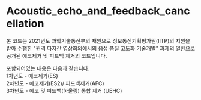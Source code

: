 # Acoustic_echo_and_feedback_cancellation
본 코드는 2021년도 과학기술통신부의 재원으로 정보통신기획평가원(IITP)의 지원을 받아 수행한 "원격 다자간 영상회의에서의 음성 품질 고도화 기술개발" 과제의 일환으로 공개된 에코제거 및 피드백 제거의 코드입니다.

포함되어있는 내용은 다음과 같습니다.  
1차년도 - 에코제거(ES)  
2차년도 - 에코제거(ES2)/ 피드백제거(AFC)  
3차년도 - 에코 및 피드백(하울링) 통합 제거 (UEHC)  

